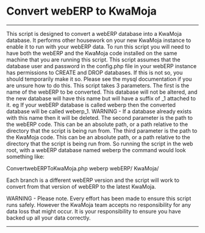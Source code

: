 # Convert webERP to KwaMoja

************************************************************************

This script is designed to convert a webERP database into a KwaMoja
database.
It performs other housework on your new KwaMoja instance to enable it to
run with your webERP data.
To run this script you will need to have both the webERP and the KwaMoja
code installed on the same machine that you are running this script.
This script assumes that the database user and password in the config.php
file in your webERP instance has permissions to CREATE and DROP databases.
If this is not so, you should temporarily make it so. Please see the mysql
documentation if you are unsure how to do this.
This script takes 3 parameters. The first is the name of the webERP
to be converted. This database will not be altered, and the new database
will have this name but will have a suffix of _1 attached to it. eg If
your webERP database is called weberp then the converted database will be
called weberp_1.
WARNING - If a database already exists with this name then it will be deleted.
The second parameter is the path to the webERP code. This can be an
absolute path, or a path relative to the directory that the script is
being run from.
The third parameter is the path to the KwaMoja code. This can be an
absolute path, or a path relative to the directory that the script is
being run from.
So running the script in the web root, with a webERP database named weberp
the command would look something like:

ConvertwebERPToKwaMoja.php weberp webERP/ KwaMoja/

Each branch is a different webERP version and the script will work to convert from that 
version of webERP to the latest KwaMoja.

WARNING - Please note. Every effort has been made to ensure this script runs safely.
However the KwaMoja team accepts no responsibility for any data loss that might occur.
It is your responsibility to ensure you have backed up all your data correctly.

************************************************************************
